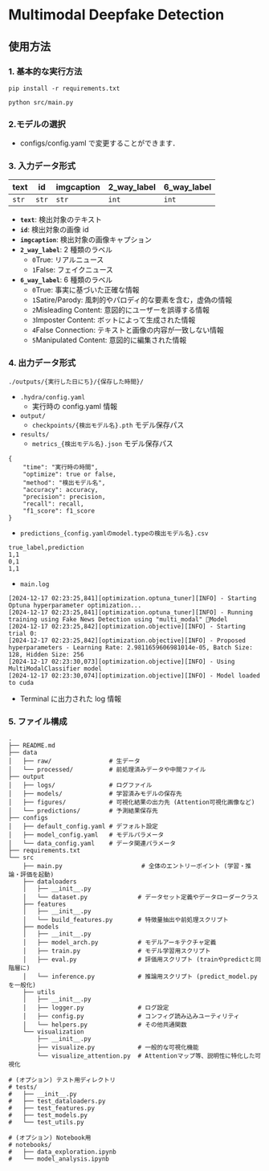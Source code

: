 # Multimodal Deepfake Detection
## 使用方法

### 1. 基本的な実行方法

```
pip install -r requirements.txt
```
```
python src/main.py
```
### 2.モデルの選択

- configs/config.yaml で変更することができます．


### 3. 入力データ形式

|    text     |      id     | imgcaption  | 2_way_label | 6_way_label |
|-------------|-------------|-------------|-------------|-------------|
|    `str`     |   `str`    |     `str`   |    `int`    |    `int`    |

- **`text`**: 検出対象のテキスト
- **`id`**: 検出対象の画像 id
- **`imgcaption`**: 検出対象の画像キャプション
- **`2_way_label`**: 2 種類のラベル
  - `0`True: リアルニュース
  - `1`False: フェイクニュース
- **`6_way_label`**: 6 種類のラベル
  - `0`True: 事実に基づいた正確な情報
  - `1`Satire/Parody: 風刺的やパロディ的な要素を含む，虚偽の情報
  - `2`Misleading Content: 意図的にユーザーを誤導する情報
  - `3`Imposter Content: ボットによって生成された情報
  - `4`False Connection: テキストと画像の内容が一致しない情報
  - `5`Manipulated Content: 意図的に編集された情報

### 4. 出力データ形式
`./outputs/{実行した日にち}/{保存した時間}/`
- `.hydra/config.yaml`
  - 実行時の config.yaml 情報
- `output/`
  - `checkpoints/{検出モデル名}.pth` モデル保存パス
- `results/`
  - `metrics_{検出モデル名}.json` モデル保存パス
```
{
    "time": "実行時の時間",
    "optimize": true or false,
    "method": "検出モデル名",
    "accuracy": accuracy,
    "precision": precision,
    "recall": recall,
    "f1_score": f1_score
}
```
  - `predictions_{config.yamlのmodel.typeの検出モデル名}.csv`
```
true_label,prediction
1,1
0,1
1,1
```
- `main.log`
```
[2024-12-17 02:23:25,841][optimization.optuna_tuner][INFO] - Starting Optuna hyperparameter optimization...
[2024-12-17 02:23:25,841][optimization.optuna_tuner][INFO] - Running training using Fake News Detection using "multi_modal" Model
[2024-12-17 02:23:25,842][optimization.objective][INFO] - Starting trial 0:
[2024-12-17 02:23:25,842][optimization.objective][INFO] - Proposed hyperparameters - Learning Rate: 2.9811659606981014e-05, Batch Size: 128, Hidden Size: 256
[2024-12-17 02:23:30,073][optimization.objective][INFO] - Using MultiModalClassifier model
[2024-12-17 02:23:30,074][optimization.objective][INFO] - Model loaded to cuda
```
  - Terminal に出力された log 情報


### 5. ファイル構成

```
.
├── README.md
├── data
│   ├── raw/                # 生データ
│   └── processed/          # 前処理済みデータや中間ファイル
├── output
│   ├── logs/               # ログファイル
│   ├── models/             # 学習済みモデルの保存先
│   ├── figures/            # 可視化結果の出力先 (Attention可視化画像など)
│   └── predictions/        # 予測結果保存先
├── configs
│   ├── default_config.yaml # デフォルト設定
│   ├── model_config.yaml   # モデルパラメータ
│   └── data_config.yaml    # データ関連パラメータ
├── requirements.txt
└── src
    ├── main.py                      # 全体のエントリーポイント (学習・推論・評価を起動)
    ├── dataloaders
    │   ├── __init__.py
    │   └── dataset.py              # データセット定義やデータローダークラス
    ├── features
    │   ├── __init__.py
    │   └── build_features.py       # 特徴量抽出や前処理スクリプト
    ├── models
    │   ├── __init__.py
    │   ├── model_arch.py           # モデルアーキテクチャ定義
    │   ├── train.py                # モデル学習用スクリプト
    │   ├── eval.py                 # 評価用スクリプト (trainやpredictと同階層に)
    │   └── inference.py            # 推論用スクリプト (predict_model.pyを一般化)
    ├── utils
    │   ├── __init__.py
    │   ├── logger.py               # ログ設定
    │   ├── config.py               # コンフィグ読み込みユーティリティ
    │   └── helpers.py              # その他共通関数
    └── visualization
        ├── __init__.py
        ├── visualize.py            # 一般的な可視化機能
        └── visualize_attention.py  # Attentionマップ等、説明性に特化した可視化

# (オプション) テスト用ディレクトリ
# tests/
#   ├── __init__.py
#   ├── test_dataloaders.py
#   ├── test_features.py
#   ├── test_models.py
#   └── test_utils.py

# (オプション) Notebook用
# notebooks/
#   ├── data_exploration.ipynb
#   └── model_analysis.ipynb

```
